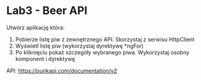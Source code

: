 # Lab3 - Beer API

Utwórz aplikację która:
1. Pobierze listę piw z zewnętrznego API. Skorzystaj z serwisu HttpClient
1. Wyświetl listę piw (wykorzystaj dyrektywę *ngFor)
1. Po kliknięciu pokaż szczegóły wybranego piwa. Wykorzystaj osobny komponent i dyrektywę 

API: https://punkapi.com/documentation/v2
